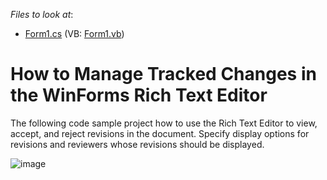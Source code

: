 <!-- default file list -->
*Files to look at*:

* [Form1.cs](./CS/XtraRichEdit_TrackChanges/Form1.cs) (VB: [Form1.vb](./VB/XtraRichEdit_TrackChanges/Form1.vb))
<!-- default file list end -->

# How to Manage Tracked Changes in the WinForms Rich Text Editor

The following code sample project how to use the Rich Text Editor to view, accept, and reject revisions in the document. Specify display options for revisions and reviewers whose revisions should be displayed.
<br/>

![image](./media/project_image.png)
